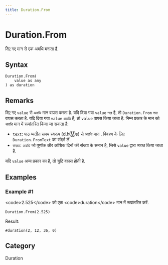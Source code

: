 ```yaml
---
title: Duration.From
---
```


# Duration.From


दिए गए मान से एक अवधि बनाता है.


## Syntax

```powerquery
Duration.From(
    value as any
) as duration
```


## Remarks

दिए गए <code>value</code> से <code>अवधि</code> मान वापस करता है. यदि दिया गया <code>value</code> <code>नल</code> है, तो <code>Duration.From</code> <code>नल</code> वापस करता है.  यदि दिया गया <code>value</code> <code>अवधि</code> है, तो <code>value</code> वापस किया जाता है. निम्न प्रकार के मान को <code>अवधि</code> मान में रूपांतरित किया जा सकता है:      <ul>        <li><code>text</code>: पाठ व्यतीत समय स्वरूप (d.h:m:s) से <code>अवधि</code> मान . विवरण के लिए <code>Duration.FromText</code> का संदर्भ लें.</li>        <li><code>संख्या</code>: <code>अवधि</code> जो पूर्णांक और आंशिक दिनों की संख्या के समान है, जिसे <code>value</code> द्वारा व्यक्त किया जाता है.</li>      </ul>यदि <code>value</code> अन्य प्रकार का है, तो त्रुटि वापस होती है.


## Examples

### Example #1 
&lt;code&gt;2.525&lt;/code&gt; को एक &lt;code&gt;duration&lt;/code&gt; मान में रूपांतरित करें.
```powerquery
Duration.From(2.525)
```

Result: 
```powerquery
#duration(2, 12, 36, 0)
```




## Category
Duration
